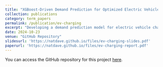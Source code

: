 ```yaml
---
title: "XGBoost-Driven Demand Prediction for Optimized Electric Vehicle Charging Recommendations"
collection: publications
category: term_papers
permalink: /publication/ev-charging
excerpt: "Developing a demand prediction model for electric vehicle charging stations using the Adaptive Charging Network (ACN) dataset from Caltech, leveraging advanced machine learning algorithms. The results were then used to develop a recommender system to help EV users minimize charging costs."
date: 2024-10-23
venue: "GitHub Repository"
slidesurl: 'https://natdave.github.io/files/ev-charging-slides.pdf'
paperurl: 'https://natdave.github.io/files/ev-charging-report.pdf'
---
```


You can access the GitHub repository for this project [here](https://github.com/NatDave/xgboost-ev-charging).
